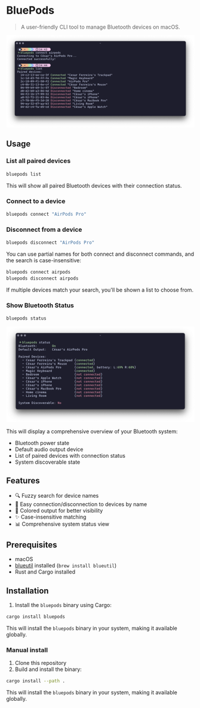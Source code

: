 # BluePods

> A user-friendly CLI tool to manage Bluetooth devices on macOS.

![BluePods](media/ss2.png)


## Usage


### List all paired devices
```bash
bluepods list
```

This will show all paired Bluetooth devices with their connection status.

### Connect to a device
```bash
bluepods connect "AirPods Pro"
```

### Disconnect from a device
```bash
bluepods disconnect "AirPods Pro"
```

You can use partial names for both connect and disconnect commands, and the search is case-insensitive:
```bash
bluepods connect airpods
bluepods disconnect airpods
```

If multiple devices match your search, you'll be shown a list to choose from.


### Show Bluetooth Status
```bash
bluepods status
```

![Status](media/status.png)


This will display a comprehensive overview of your Bluetooth system:
- Bluetooth power state
- Default audio output device
- List of paired devices with connection status
- System discoverable state

## Features

- 🔍 Fuzzy search for device names
- 📱 Easy connection/disconnection to devices by name
- 🎨 Colored output for better visibility
- ✨ Case-insensitive matching
- 📊 Comprehensive system status view 


## Prerequisites

- macOS
- [blueutil](https://github.com/toy/blueutil) installed (`brew install blueutil`)
- Rust and Cargo installed

## Installation

1. Install the `bluepods` binary using Cargo:
```bash
cargo install bluepods
```

This will install the `bluepods` binary in your system, making it available globally.

### Manual install
1. Clone this repository
2. Build and install the binary:
```bash
cargo install --path .
```

This will install the `bluepods` binary in your system, making it available globally.